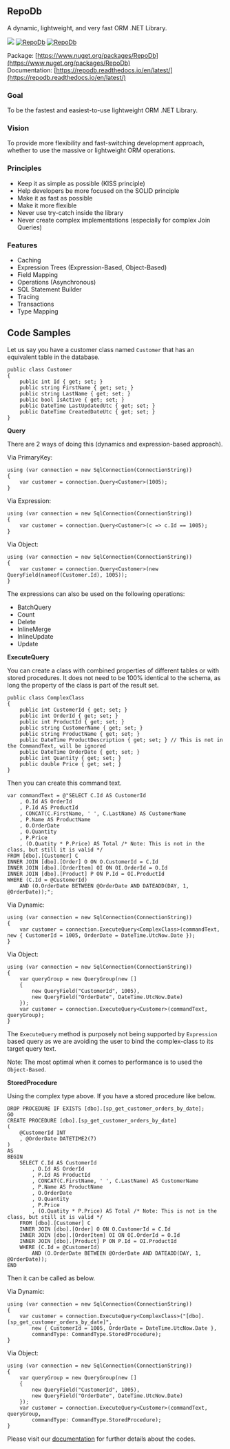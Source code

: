 ## RepoDb

A dynamic, lightweight, and very fast ORM .NET Library.

![](https://ci.appveyor.com/api/projects/status/8sms05vy0ad9aao2?svg=true)
[![RepoDb](https://img.shields.io/nuget/v/RepoDb.svg)](https://www.nuget.org/packages/RepoDb/)
[![RepoDb](https://img.shields.io/nuget/dt/RepoDb.svg)](https://www.nuget.org/packages/RepoDb/)

Package: [https://www.nuget.org/packages/RepoDb](https://www.nuget.org/packages/RepoDb)  
Documentation: [https://repodb.readthedocs.io/en/latest/](https://repodb.readthedocs.io/en/latest/)

### Goal

To be the fastest and easiest-to-use lightweight ORM .NET Library.

### Vision

To provide more flexibility and fast-switching development approach, whether to use the massive or lightweight ORM operations.

### Principles

 - Keep it as simple as possible (KISS principle)
 - Help developers be more focused on the SOLID principle
 - Make it as fast as possible
 - Make it more flexible
 - Never use try-catch inside the library
 - Never create complex implementations (especially for complex Join Queries)

### Features

 - Caching
 - Expression Trees (Expression-Based, Object-Based)
 - Field Mapping
 - Operations (Asynchronous)
 - SQL Statement Builder
 - Tracing
 - Transactions
 - Type Mapping

## Code Samples

Let us say you have a customer class named `Customer` that has an equivalent table in the database.

	public class Customer
	{
		public int Id { get; set; }
		public string FirstName { get; set; }
		public string LastName { get; set; }
		public bool IsActive { get; set; }
		public DateTime LastUpdatedUtc { get; set; }
		public DateTime CreatedDateUtc { get; set; }
	}

**Query**

There are 2 ways of doing this (dynamics and expression-based approach).

Via PrimaryKey:

	using (var connection = new SqlConnection(ConnectionString))
	{
		var customer = connection.Query<Customer>(1005);
	}

Via Expression:

	using (var connection = new SqlConnection(ConnectionString))
	{
		var customer = connection.Query<Customer>(c => c.Id == 1005);
	}

Via Object:

	using (var connection = new SqlConnection(ConnectionString))
	{
		var customer = connection.Query<Customer>(new QueryField(nameof(Customer.Id), 1005));
	}

The expressions can also be used on the following operations:

 - BatchQuery
 - Count
 - Delete
 - InlineMerge
 - InlineUpdate
 - Update

**ExecuteQuery**

You can create a class with combined properties of different tables or with stored procedures. It does not need to be 100% identical to the schema, as long the property of the class is part of the result set.

	public class ComplexClass
	{
		public int CustomerId { get; set; }
		public int OrderId { get; set; }
		public int ProductId { get; set; }
		public string CustomerName { get; set; }
		public string ProductName { get; set; }
		public DateTime ProductDescription { get; set; } // This is not in the CommandText, will be ignored
		public DateTime OrderDate { get; set; }
		public int Quantity { get; set; }
		public double Price { get; set; }
	}

Then you can create this command text.

	var commandText = @"SELECT C.Id AS CustomerId
		, O.Id AS OrderId
		, P.Id AS ProductId
		, CONCAT(C.FirstName, ' ', C.LastName) AS CustomerName
		, P.Name AS ProductName
		, O.OrderDate
		, O.Quantity
		, P.Price
		, (O.Quatity * P.Price) AS Total /* Note: This is not in the class, but still it is valid */
	FROM [dbo].[Customer] C
	INNER JOIN [dbo].[Order] O ON O.CustomerId = C.Id
	INNER JOIN [dbo].[OrderItem] OI ON OI.OrderId = O.Id
	INNER JOIN [dbo].[Product] P ON P.Id = OI.ProductId
	WHERE (C.Id = @CustomerId)
		AND (O.OrderDate BETWEEN @OrderDate AND DATEADD(DAY, 1, @OrderDate));";

Via Dynamic:

	using (var connection = new SqlConnection(ConnectionString))
	{
		var customer = connection.ExecuteQuery<ComplexClass>(commandText, new { CustomerId = 1005, OrderDate = DateTime.UtcNow.Date });
	}

Via Object:

	using (var connection = new SqlConnection(ConnectionString))
	{
		var queryGroup = new QueryGroup(new []
		{
			new QueryField("CustomerId", 1005),
			new QueryField("OrderDate", DateTime.UtcNow.Date)
		});
		var customer = connection.ExecuteQuery<Customer>(commandText, queryGroup);
	}

The `ExecuteQuery` method is purposely not being supported by `Expression` based query as we are avoiding the user to bind the complex-class to its target query text.

Note: The most optimal when it comes to performance is to used the `Object-Based`.

**StoredProcedure**

Using the complex type above. If you have a stored procedure like below.

	DROP PROCEDURE IF EXISTS [dbo].[sp_get_customer_orders_by_date];
	GO
	CREATE PROCEDURE [dbo].[sp_get_customer_orders_by_date]
	(
		@CustomerId INT
		, @OrderDate DATETIME2(7)
	)
	AS
	BEGIN
		SELECT C.Id AS CustomerId
			, O.Id AS OrderId
			, P.Id AS ProductId
			, CONCAT(C.FirstName, ' ', C.LastName) AS CustomerName
			, P.Name AS ProductName
			, O.OrderDate
			, O.Quantity
			, P.Price
			, (O.Quatity * P.Price) AS Total /* Note: This is not in the class, but still it is valid */
		FROM [dbo].[Customer] C
		INNER JOIN [dbo].[Order] O ON O.CustomerId = C.Id
		INNER JOIN [dbo].[OrderItem] OI ON OI.OrderId = O.Id
		INNER JOIN [dbo].[Product] P ON P.Id = OI.ProductId
		WHERE (C.Id = @CustomerId)
			AND (O.OrderDate BETWEEN @OrderDate AND DATEADD(DAY, 1, @OrderDate));
	END

Then it can be called as below.

Via Dynamic:

	using (var connection = new SqlConnection(ConnectionString))
	{
		var customer = connection.ExecuteQuery<ComplexClass>("[dbo].[sp_get_customer_orders_by_date]",
			new { CustomerId = 1005, OrderDate = DateTime.UtcNow.Date },
			commandType: CommandType.StoredProcedure);
	}

Via Object:

	using (var connection = new SqlConnection(ConnectionString))
	{
		var queryGroup = new QueryGroup(new []
		{
			new QueryField("CustomerId", 1005),
			new QueryField("OrderDate", DateTime.UtcNow.Date)
		});
		var customer = connection.ExecuteQuery<Customer>(commandText, queryGroup,
			commandType: CommandType.StoredProcedure);
	}

Please visit our [documentation](https://repodb.readthedocs.io/en/latest/) for further details about the codes.
